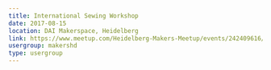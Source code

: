 ```yaml
---
title: International Sewing Workshop
date: 2017-08-15
location: DAI Makerspace, Heidelberg
link: https://www.meetup.com/Heidelberg-Makers-Meetup/events/242409616/
usergroup: makershd
type: usergroup
---
```

